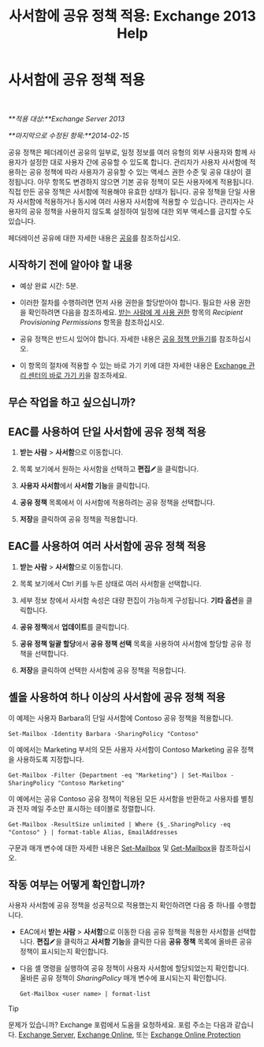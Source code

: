 ﻿---
title: '사서함에 공유 정책 적용: Exchange 2013 Help'
TOCTitle: 사서함에 공유 정책 적용
ms:assetid: dd4cc765-8469-4176-bb6e-d5b0f5235927
ms:mtpsurl: https://technet.microsoft.com/ko-kr/library/JJ657501(v=EXCHG.150)
ms:contentKeyID: 50484306
ms.date: 05/22/2018
mtps_version: v=EXCHG.150
ms.translationtype: MT
---

# 사서함에 공유 정책 적용

 

_**적용 대상:**Exchange Server 2013_

_**마지막으로 수정된 항목:**2014-02-15_

공유 정책은 페더레이션 공유의 일부로, 일정 정보를 여러 유형의 외부 사용자와 함께 사용자가 설정한 대로 사용자 간에 공유할 수 있도록 합니다. 관리자가 사용자 사서함에 적용하는 공유 정책에 따라 사용자가 공유할 수 있는 액세스 권한 수준 및 공유 대상이 결정됩니다. 아무 항목도 변경하지 않으면 기본 공유 정책이 모든 사용자에게 적용됩니다. 직접 만든 공유 정책은 사서함에 적용해야 유효한 상태가 됩니다. 공유 정책을 단일 사용자 사서함에 적용하거나 동시에 여러 사용자 사서함에 적용할 수 있습니다. 관리자는 사용자의 공유 정책을 사용하지 않도록 설정하여 일정에 대한 외부 액세스를 금지할 수도 있습니다.

페더레이션 공유에 대한 자세한 내용은 [공유](sharing-exchange-2013-help.md)를 참조하십시오.

## 시작하기 전에 알아야 할 내용

  - 예상 완료 시간: 5분.

  - 이러한 절차를 수행하려면 먼저 사용 권한을 할당받아야 합니다. 필요한 사용 권한을 확인하려면 다음을 참조하세요. [받는 사람에 게 사용 권한](recipients-permissions-exchange-2013-help.md) 항목의 *Recipient Provisioning Permissions* 항목을 참조하십시오.

  - 공유 정책은 반드시 있어야 합니다. 자세한 내용은 [공유 정책 만들기](create-a-sharing-policy-exchange-2013-help.md)를 참조하십시오.

  - 이 항목의 절차에 적용할 수 있는 바로 가기 키에 대한 자세한 내용은 [Exchange 관리 센터의 바로 가기 키](keyboard-shortcuts-in-the-exchange-admin-center-exchange-online-protection-help.md)을 참조하세요.

## 무슨 작업을 하고 싶으십니까?

## EAC를 사용하여 단일 사서함에 공유 정책 적용

1.  **받는 사람** \> **사서함**으로 이동합니다.

2.  목록 보기에서 원하는 사서함을 선택하고 **편집**![편집 아이콘](images/JJ218640.6f53ccb2-1f13-4c02-bea0-30690e6ea71d(EXCHG.150).gif "편집 아이콘")을 클릭합니다.

3.  **사용자 사서함**에서 **사서함 기능**을 클릭합니다.

4.  **공유 정책** 목록에서 이 사서함에 적용하려는 공유 정책을 선택합니다.

5.  **저장**을 클릭하여 공유 정책을 적용합니다.

## EAC를 사용하여 여러 사서함에 공유 정책 적용

1.  **받는 사람** \> **사서함**으로 이동합니다.

2.  목록 보기에서 Ctrl 키를 누른 상태로 여러 사서함을 선택합니다.

3.  세부 정보 창에서 사서함 속성은 대량 편집이 가능하게 구성됩니다. **기타 옵션**을 클릭합니다.

4.  **공유 정책**에서 **업데이트**를 클릭합니다.

5.  **공유 정책 일괄 할당**에서 **공유 정책 선택** 목록을 사용하여 사서함에 할당할 공유 정책을 선택합니다.

6.  **저장**을 클릭하여 선택한 사서함에 공유 정책을 적용합니다.

## 셸을 사용하여 하나 이상의 사서함에 공유 정책 적용

이 예제는 사용자 Barbara의 단일 사서함에 Contoso 공유 정책을 적용합니다.

    Set-Mailbox -Identity Barbara -SharingPolicy "Contoso"

이 예에서는 Marketing 부서의 모든 사용자 사서함이 Contoso Marketing 공유 정책을 사용하도록 지정합니다.

    Get-Mailbox -Filter {Department -eq "Marketing"} | Set-Mailbox -SharingPolicy "Contoso Marketing"

이 예에서는 공유 Contoso 공유 정책이 적용된 모든 사서함을 반환하고 사용자를 별칭과 전자 메일 주소만 표시하는 테이블로 정렬합니다.

    Get-Mailbox -ResultSize unlimited | Where {$_.SharingPolicy -eq "Contoso" } | format-table Alias, EmailAddresses

구문과 매개 변수에 대한 자세한 내용은 [Set-Mailbox](https://technet.microsoft.com/ko-kr/library/bb123981\(v=exchg.150\)) 및 [Get-Mailbox](https://technet.microsoft.com/ko-kr/library/bb123685\(v=exchg.150\))을 참조하십시오.

## 작동 여부는 어떻게 확인합니까?

사용자 사서함에 공유 정책을 성공적으로 적용했는지 확인하려면 다음 중 하나를 수행합니다.

  - EAC에서 **받는 사람** \> **사서함**으로 이동한 다음 공유 정책을 적용한 사서함을 선택합니다. **편집**![편집 아이콘](images/JJ218640.6f53ccb2-1f13-4c02-bea0-30690e6ea71d(EXCHG.150).gif "편집 아이콘")을 클릭하고 **사서함 기능**을 클릭한 다음 **공유 정책** 목록에 올바른 공유 정책이 표시되는지 확인합니다.

  - 다음 셸 명령을 실행하여 공유 정책이 사용자 사서함에 할당되었는지 확인합니다. 올바른 공유 정책이 *SharingPolicy* 매개 변수에 표시되는지 확인합니다.
    
        Get-Mailbox <user name> | format-list


> [!TIP]
> 문제가 있습니까? Exchange 포럼에서 도움을 요청하세요. 포럼 주소는 다음과 같습니다. <A href="https://go.microsoft.com/fwlink/p/?linkid=60612">Exchange Server</A>, <A href="https://go.microsoft.com/fwlink/p/?linkid=267542">Exchange Online</A>, 또는 <A href="https://go.microsoft.com/fwlink/p/?linkid=285351">Exchange Online Protection</A>


